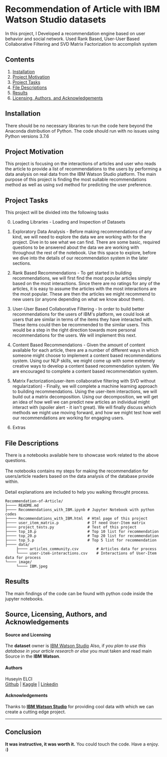 # Recommendation of Article with IBM Watson Studio datasets

In this project, I Developed a recommendation engine based on user behavior and social network. Used Rank Based, User-User Based Collaborative Filtering and SVD Matrix Factorization to accomplish system

## Contents

1. [Installation](#installation)
2. [Project Motivation](#motivation)
3. [Project Tasks](#task)
4. [File Descriptions](#files)
5. [Results](#results)
6. [Licensing, Authors, and Acknowledgements](#licensing)

<a name="installation"></a>
## Installation
There should be no necessary libraries to run the code here beyond the Anaconda distribution of Python. The code should run with no issues using Python versions 3.7.6

<a name="motivation"></a>
## Project Motivation
This project is focusing on the interactions of articles and user who reads the article to provide a list of recommendations to the users by performing a data analysis on real data from the IBM Watson Studio platform. The main purpose of this project is finding the most suitable recommendations method as well as using svd method for predicting the user preference.

<a name="tasks"></a>
## Project Tasks 
This project will be divided into the following tasks

0. Loading Libraries - Loading and Inspection of Datasets

1. Exploratory Data Analysis - Before making recommendations of any kind, we will need to explore the data we are working with for the project. Dive in to see what we can find. There are some basic, required questions to be answered about the data we are working with throughout the rest of the notebook. Use this space to explore, before we dive into the details of our recommendation system in the later sections.

2. Rank Based Recommendations - To get started in building recommendations, we will first find the most popular articles simply based on the most interactions. Since there are no ratings for any of the articles, it is easy to assume the articles with the most interactions are the most popular. These are then the articles we might recommend to new users (or anyone depending on what we know about them).

3. User-User Based Collaborative Filtering - In order to build better recommendations for the users of IBM's platform, we could look at users that are similar in terms of the items they have interacted with. These items could then be recommended to the similar users. This would be a step in the right direction towards more personal recommendations for the users. We will implement this next.

4. Content Based Recommendations - Given the amount of content available for each article, there are a number of different ways in which someone might choose to implement a content based recommendations system. Using our NLP skills, we might come up with some extremely creative ways to develop a content based recommendation system. We are encouraged to complete a content based recommendation system.

5. Matrix Factorization(user-item collaborative filtering with SVD without regularization) - Finally, we will complete a machine learning approach to building recommendations. Using the user-item interactions, we will build out a matrix decomposition. Using our decomposition, we will get an idea of how well we can predict new articles an individual might interact with (spoiler alert - it isn't great). We will finally discuss which methods we might use moving forward, and how we might test how well our recommendations are working for engaging users.

6. Extras

<a name="files"></a>
## File Descriptions 
There is a notebooks available here to showcase work related to the above questions.\
<br>
The notebooks contains my steps for making the recommendation for users/article readers based on the data analysis of the database provide within.\
<br>
Detail explanations are included to help  you walking throught process. 

```text
Recommendation-of-Article/
├──── README.md
├──── Recommendations_with_IBM.ipynb # Jupyter Notebook with python codes
├──── Recommendations_with_IBM.html  # Html page of this project
├──── user_item_matrix.p             # If need User-Item matrix
├──── project_tests.py               # Test of this project
├──── top_10.p                       # Top 10 list for recommendation
├──── top_20.p                       # Top 20 list for recommendation
├──── top_5.p                        # Top 5 list for recommendation
├──── data/
     ├──── articles_community.csv        # Articles data for process
     └──── user-item-interactions.csv    # Interactions of User-Item data for process
└──── image/
     └──── IBM.jpeg
```



<a name="results"></a>
## Results
The main findings of the code can be found with python code inside the jupyter notebooks.


<a id="licensing"></a>
## Source, Licensing, Authors, and Acknowledgements

#### Source and  Licensing
The **dataset** owner is [IBM Watson Studio](https://www.ibm.com/watson/) Also, if _you plan to use this database in your article research or else_ you must taken and read main Source in the **IBM Watson**.

#### Authors
Huseyin ELCI <br>
[Github](https://github.com/huseyinelci2000)  |  [Kaggle](https://www.kaggle.com/huseyinelci)  |  [Linkedin](https://www.linkedin.com/in/huseyinelci/)
#### Acknowledgements
Thanks to **[IBM Watson Studio](https://www.ibm.com/watson/)** for providing cool data with which we can create a cutting edge project.

---
<a id="Conclusion"></a>
## Conclusion
**It was instructive, it was worth it.** You could touch the code. Have a enjoy. **:)**
